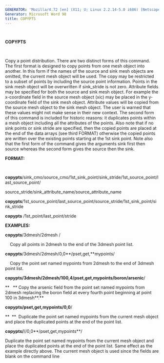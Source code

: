 ```yaml
---
GENERATOR: 'Mozilla/4.72 [en] (X11; U; Linux 2.2.14-5.0 i686) [Netscape]'
Generator: Microsoft Word 98
title: COPYPTS
---
```


 

 **COPYPTS**

  

  Copy a point distribution. There are two distinct forms of this
  command. The first format is designed to copy points from one mesh
  object into another. In this form if the names of the source and
  sink mesh objects are omitted, the current mesh object will be used.
  The copy may be restricted to a subset of points by including the
  source point information. Points in the sink mesh object will be
  overwritten if sink\_stride is not zero. Attribute fields may be
  specified for both the source and sink mesh object. For example the
  x-coordinate field in the source mesh object (xic) may be placed in
  the y-coordinate field of the sink mesh object. Attribute values
  will be copied from the source mesh object to the sink mesh object.
  The user is warned that these values might not make sense in their
  new context.
  The second form of this command is included for historic reasons: it
  duplicates points within a mesh object including all the attributes
  of the points. Also note that if no sink points or sink stride are
  specified, then the copied points are placed at the end of the data
  arrays (see third FORMAT) otherwise the copied points are written
  over the existing points starting at the 1st sink point. Note also
  that the first form of the command gives the arguments sink first
  then source whereas the second form gives the source then the sink.

 **FORMAT:**

  

  **copypts**/sink\_cmo/source\_cmo/1st\_sink\_point/sink\_stride/1st\_source\_point/last\_source\_point/

  source\_stride/sink\_attribute\_name/source\_attribute\_name

  **copypts**/1st\_source\_point/last\_source\_point/source\_stride/1st\_sink\_point/sink\_stride

  **copypts** /1st\_point/last\_point/stride

 **EXAMPLES:**

  **copypts**/3dmesh/2dmesh /

      Copy all points in 2dmesh to the end of the 3dmesh point list.

  **copypts**/3dmesh/2dmesh/0,0**/pset,get,**mypoints/

      Copy the point set named mypoints from 2dmesh to the end of
  3dmesh point list.

  **copypts/3dmesh/2dmesh/100,4/pset,get,mypoints/boron/arsenic**/

  **   ** Copy the arsenic field from the point set named mypoints
  from 2dmesh replacing the boron field at every fourth point
  beginning at point 100 in 3dmesh**.**

  **copypts/pset,get,mypoints/0,0**/

  **  **  Duplicate the point set named mypoints from the current mesh
  object and place the duplicated points at the end of the point
  list.

  **copypts/**//0,0**/pset,get,mypoints**/

  Duplicate the point set named mypoints from the current mesh object
  and place the duplicated points at the end of the point list. Same
  effect as the example directly above. The current mesh object is
  used since the fields are blank on the command line



